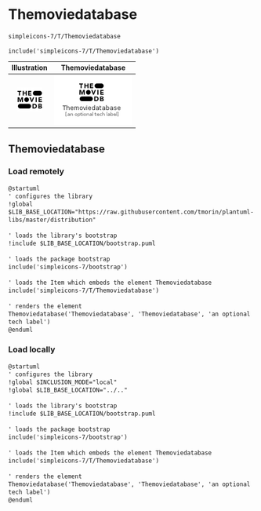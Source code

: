 # Themoviedatabase


```text
simpleicons-7/T/Themoviedatabase
```

```text
include('simpleicons-7/T/Themoviedatabase')
```



| Illustration | Themoviedatabase |
| :---: | :---: |
| ![illustration for Illustration](../../simpleicons-7/T/Themoviedatabase.png) | ![illustration for Themoviedatabase](../../simpleicons-7/T/Themoviedatabase.Local.png) |




## Themoviedatabase

### Load remotely
```plantuml
@startuml
' configures the library
!global $LIB_BASE_LOCATION="https://raw.githubusercontent.com/tmorin/plantuml-libs/master/distribution"

' loads the library's bootstrap
!include $LIB_BASE_LOCATION/bootstrap.puml

' loads the package bootstrap
include('simpleicons-7/bootstrap')

' loads the Item which embeds the element Themoviedatabase
include('simpleicons-7/T/Themoviedatabase')

' renders the element
Themoviedatabase('Themoviedatabase', 'Themoviedatabase', 'an optional tech label')
@enduml
```

### Load locally
```plantuml
@startuml
' configures the library
!global $INCLUSION_MODE="local"
!global $LIB_BASE_LOCATION="../.."

' loads the library's bootstrap
!include $LIB_BASE_LOCATION/bootstrap.puml

' loads the package bootstrap
include('simpleicons-7/bootstrap')

' loads the Item which embeds the element Themoviedatabase
include('simpleicons-7/T/Themoviedatabase')

' renders the element
Themoviedatabase('Themoviedatabase', 'Themoviedatabase', 'an optional tech label')
@enduml
```

